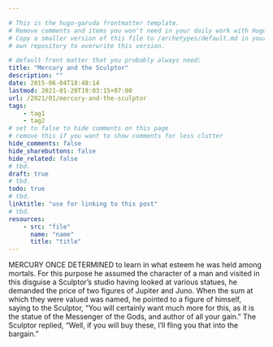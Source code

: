 ```yaml
---

# This is the hugo-garuda frontmatter template.
# Remove comments and items you won't need in your daily work with Hugo.
# Copy a smaller version of this file to /archetypes/default.md in your
# own repository to overwrite this version.

# default front matter that you probably always need:
title: "Mercury and the Sculptor"
description: ""
date: 2015-06-04T18:48:14
lastmod: 2021-01-20T19:03:15+07:00
url: /2021/01/mercury-and-the-sculptor
tags:
    - tag1
    - tag2
# set to false to hide comments on this page
# remove this if you want to show comments for less clutter
hide_comments: false
hide_sharebuttons: false
hide_related: false
# tbd.
draft: true
# tbd.
todo: true
# tbd.
linktitle: "use for linking to this post"
# tbd.
resources:
    - src: "file"
      name: "name"
      title: "title"
---
```

MERCURY ONCE DETERMINED to learn in what esteem he was held among mortals. For this purpose he assumed the character of a man and visited in this disguise a Sculptor’s studio having looked at various statues, he demanded the price of two figures of Jupiter and Juno. When the sum at which they were valued was named, he pointed to a figure of himself, saying to the Sculptor, “You will certainly want much more for this, as it is the statue of the Messenger of the Gods, and author of all your gain.” The Sculptor replied, “Well, if you will buy these, I’ll fling you that into the bargain.”
